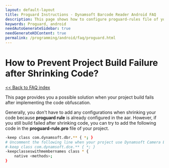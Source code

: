 ```yaml
---
layout: default-layout
title: Proguard Instructions - Dynamsoft Barcode Reader Android FAQ
description: This page shows how to configure proguard-rules file of your project.
keywords: Proguard, android
needAutoGenerateSidebar: true
needGenerateH3Content: true
permalink: /programming/android/faq/proguard.html
---
```


# How to Prevent Project Build Failure after Shrinking Code?

[<< Back to FAQ index](index.md)

This page provides you a possible solution when your project build fails after implementing the code obfuscation.

Generally, you don't have to add any configurations when shrinking your code because **proguard rule** is already configured in the aar. However, if you still build failed after shrinking code, you can try to add the following code in the **proguard-rule.pro** file of your project.

```bash
-keep class com.dynamsoft.dbr.** { *; }
# Uncomment the following line when your project use Dynamsoft Camera Enhancer as well. 
#-keep class com.dynamsoft.dce.** { *; }
-keepclasseswithmembernames class * {
    native <methods>;
}
```
